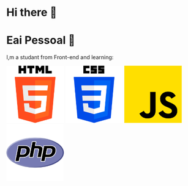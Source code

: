 # Hi there 👋
# Eai Pessoal :vulcan_salute: 


<!--
**Filipebarrosg/Filipebarrosg** is a ✨ _special_ ✨ repository because its `README.md` (this file) appears on your GitHub profile.
-->

I,m a studant from Front-end and learning:

<img src="https://github.com/Filipebarrosg/assents/blob/main/Filipebarrosg/html-5.png" width="150px">    <img src="https://github.com/Filipebarrosg/assents/blob/main/Filipebarrosg/css-3.png" width="150px">   <img src="https://github.com/Filipebarrosg/assents/blob/main/Filipebarrosg/js.png" width="150px">  <img src="https://github.com/Filipebarrosg/assents/blob/main/Filipebarrosg/php.png" width="150px"> 


